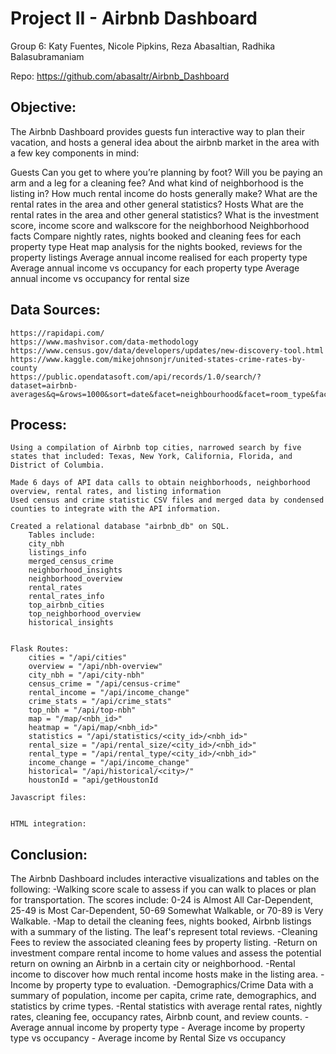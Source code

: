 # Project II - Airbnb Dashboard

Group 6:
Katy Fuentes, Nicole Pipkins, Reza Abasaltian, Radhika Balasubramaniam

Repo:
https://github.com/abasaltr/Airbnb_Dashboard 

## Objective:
The Airbnb Dashboard provides guests fun interactive way to plan their vacation, and hosts a general idea about the airbnb market in the area
with a few key components in mind: 

Guests
	Can you get to where you’re planning by foot?
	Will you be paying an arm and a leg for a cleaning fee?
	And what kind of neighborhood is the listing in?
	How much rental income do hosts generally make?
	What are the rental rates in the area and other general statistics?
Hosts
        What are the rental rates in the area and other general statistics?
	What is the investment score, income score and walkscore for the neighborhood
	Neighborhood facts
	Compare nightly rates, nights booked and cleaning fees for each property type
	Heat map analysis for the nights booked, reviews for the property listings
	Average annual income realised for each property type
	Average annual income vs occupancy for each property type
	Average annual income vs occupancy for rental size	


## Data Sources:
	https://rapidapi.com/ 
	https://www.mashvisor.com/data-methodology 
	https://www.census.gov/data/developers/updates/new-discovery-tool.html 
	https://www.kaggle.com/mikejohnsonjr/united-states-crime-rates-by-county
	https://public.opendatasoft.com/api/records/1.0/search/?dataset=airbnb-averages&q=&rows=1000&sort=date&facet=neighbourhood&facet=room_type&facet=number_of_rooms&facet=date&facet=location&refine.location=United+states
	


## Process:
	Using a compilation of Airbnb top cities, narrowed search by five states that included: Texas, New York, California, Florida, and District of Columbia. 
	
	Made 6 days of API data calls to obtain neighborhoods, neighborhood overview, rental rates, and listing information 
	Used census and crime statistic CSV files and merged data by condensed counties to integrate with the API information.
	
	Created a relational database "airbnb_db" on SQL.
		Tables include:
		city_nbh
		listings_info
		merged_census_crime
		neighborhood_insights
		neighborhood_overview
		rental_rates
		rental_rates_info
		top_airbnb_cities
		top_neighborhood_overview
		historical_insights
			
	
	Flask Routes:
		cities = "/api/cities"
		overview = "/api/nbh-overview"
		city_nbh = "/api/city-nbh"
		census_crime = "/api/census-crime"
		rental_income = "/api/income_change"
		crime_stats = "/api/crime_stats"
		top_nbh = "/api/top-nbh"
		map = "/map/<nbh_id>"
		heatmap = "/api/map/<nbh_id>"
		statistics = "/api/statistics/<city_id>/<nbh_id>"
		rental_size = "/api/rental_size/<city_id>/<nbh_id>"
		rental_type = "/api/rental_type/<city_id>/<nbh_id>"
		income_change = "/api/income_change"
		historical= "/api/historical/<city>/"
		houstonId = "api/getHoustonId
	
	Javascript files:


	HTML integration:


## Conclusion:
The Airbnb Dashboard includes interactive visualizations and tables on the following:
	-Walking score scale to assess if you can walk to places or plan for transportation. The scores include: 0-24 is Almost All Car-Dependent,
	25-49 is Most Car-Dependent, 50-69 Somewhat Walkable, or 70-89 is Very Walkable.
	-Map to detail the cleaning fees, nights booked, Airbnb listings with a summary of the listing. The leaf's represent total reviews.
	-Cleaning Fees to review the associated cleaning fees by property listing. 
	-Return on investment compare rental income to home values and assess the potential return on owning an Airbnb in a certain city or neighborhood.
	-Rental income to discover how much rental income hosts make in the listing area.
	-Income by property type to evaluation. 
	-Demographics/Crime Data with a summary of population, income per capita, crime rate, demographics, and statistics by crime types.
	-Rental statistics with average rental rates, nightly rates, cleaning fee, occupancy rates, Airbnb count, and review counts.
	- Average annual income by property type
	- Average income by property type vs occupancy
	- Average income by Rental Size vs occupancy
	
	





